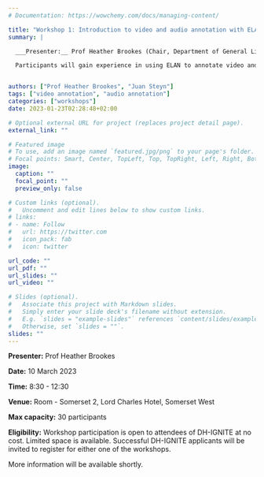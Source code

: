 ```yaml
---
# Documentation: https://wowchemy.com/docs/managing-content/

title: "Workshop 1: Introduction to video and audio annotation with ELAN"
summary: |

  ___Presenter:__ Prof Heather Brookes (Chair, Department of General Linguistics, Stellenbosch University)_

  Participants will gain experience in using ELAN to annotate video and audio recordings. No prior experience needed. ELAN (European Distributed Corpora Project Linguistic Annotator) is an annotation tool that allows users to create, edit, visualise and search annotations for video and audio data. ELAN is specifically designed for the analysis of language, sign language, and gestures, but it can be used for multi-media, video and/or audio data, for the purposes of annotation, analysis and documentation. Read more about ELAN at [https://tla.mpi.nl/tools/tla-tools/elan/](https://tla.mpi.nl/tools/tla-tools/elan/).


authors: ["Prof Heather Brookes", "Juan Steyn"]
tags: ["video annotation", "audio annotation"]
categories: ["workshops"]
date: 2023-01-23T02:28:48+02:00

# Optional external URL for project (replaces project detail page).
external_link: ""

# Featured image
# To use, add an image named `featured.jpg/png` to your page's folder.
# Focal points: Smart, Center, TopLeft, Top, TopRight, Left, Right, BottomLeft, Bottom, BottomRight.
image:
  caption: ""
  focal_point: ""
  preview_only: false

# Custom links (optional).
#   Uncomment and edit lines below to show custom links.
# links:
# - name: Follow
#   url: https://twitter.com
#   icon_pack: fab
#   icon: twitter

url_code: ""
url_pdf: ""
url_slides: ""
url_video: ""

# Slides (optional).
#   Associate this project with Markdown slides.
#   Simply enter your slide deck's filename without extension.
#   E.g. `slides = "example-slides"` references `content/slides/example-slides.md`.
#   Otherwise, set `slides = ""`.
slides: ""
---
```


**Presenter:** Prof Heather Brookes

**Date:** 10 March 2023

**Time:** 8:30 - 12:30

**Venue:** Room - Somerset 2, Lord Charles Hotel, Somerset West

**Max capacity:** 30 participants

**Eligibility:** Workshop participation is open to attendees of DH-IGNITE at no cost. Limited space is available. Successful DH-IGNITE applicants will be invited to register for either one of the workshops.

More information will be available shortly.
